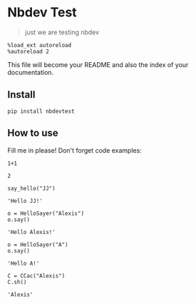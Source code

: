 # Nbdev Test
> just we are testing nbdev


```
%load_ext autoreload
%autoreload 2
```

This file will become your README and also the index of your documentation.

## Install

`pip install nbdevtest`

## How to use

Fill me in please! Don't forget code examples:

```
1+1
```




    2



```
say_hello("JJ")
```




    'Hello JJ!'



```
o = HelloSayer("Alexis")
o.say()

```




    'Hello Alexis!'



```
o = HelloSayer("A")
o.say()

```




    'Hello A!'



```
C = CCac("Alexis")
C.sh()
```




    'Alexis'


